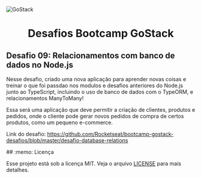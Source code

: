 <img alt="GoStack" src="https://storage.googleapis.com/golden-wind/bootcamp-gostack/header-desafios.png" />
<h1 align="center">
  Desafios Bootcamp GoStack
</h1>

<h2> Desafio 09: Relacionamentos com banco de dados no Node.js </h2>

<p>Nesse desafio, criado uma nova aplicação para aprender novas coisas e treinar o que foi passdao nos modulos e desafios anteriores do Node.js junto ao TypeScript, incluindo o uso de banco de dados com o TypeORM, e relacionamentos ManyToMany!

Essa será uma aplicação que deve permitir a criação de clientes, produtos e pedidos, onde o cliente pode gerar novos pedidos de compra de certos produtos, como um pequeno e-commerce.</p>

<p> Link do desafio:
  <a href="https://github.com/Rocketseat/bootcamp-gostack-desafios/blob/master/desafio-database-relations/README.md">
  https://github.com/Rocketseat/bootcamp-gostack-desafios/blob/master/desafio-database-relations </a>
</p>
## :memo: Licença

Esse projeto está sob a licença MIT. Veja o arquivo [LICENSE](LICENSE) para mais detalhes.
